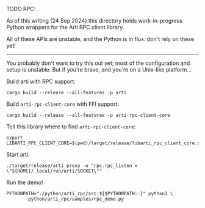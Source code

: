 TODO RPC:

As of this writing (24 Sep 2024)
this directory holds work-in-progress Python wrappers
for the Arti RPC client library.

All of these APIs are unstable, and the Python is in flux:
don't rely on these yet!

----

You probably don't want to try this out yet;
most of the configuration and setup is unstable.
But if you're brave, and you're on a Unix-like platform...


Build arti with RPC support:

```
cargo build --release --all-features -p arti
```

Build `arti-rpc-client-core` with FFI support:

```
cargo build --release --all-features -p arti-rpc-client-core
```

Tell this library where to find `arti-rpc-client-core`:

```
export LIBARTI_RPC_CLIENT_CORE=$(pwd)/target/release/libarti_rpc_client_core.so
```

Start arti:

```
./target/release/arti proxy -o "rpc.rpc_listen = \"${HOME}/.local/run/arti/SOCKET\""
```

Run the demo!

```
PYTHONPATH="./python/arti_rpc/src:${$PYTHONPATH:-}" python3 \
        python/arti_rpc/samples/rpc_demo.py
```



